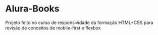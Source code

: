 # Alura-Books
Projeto feito no curso de responsividade da formação HTML+CSS para revisão de conceitos de mobile-first e flexbox
